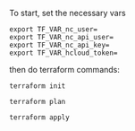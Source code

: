 To start, set the necessary vars

```
export TF_VAR_nc_user=
export TF_VAR_nc_api_user=
export TF_VAR_nc_api_key=
export TF_VAR_hcloud_token=
```

then do terraform commands:

```
terraform init
```
```
terraform plan
```
```
terraform apply
```
